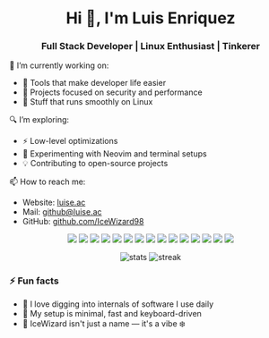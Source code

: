 <h1 align="center">Hi 👋, I'm Luis Enriquez</h1>
<h3 align="center">Full Stack Developer | Linux Enthusiast | Tinkerer</h3>

🌱 I’m currently working on:
- 🧰 Tools that make developer life easier  
- 🔐 Projects focused on security and performance  
- 🐧 Stuff that runs smoothly on Linux  

🔍 I’m exploring:
- ⚡️ Low-level optimizations  
- 🧪 Experimenting with Neovim and terminal setups  
- 💡 Contributing to open-source projects  

📫 How to reach me:
- Website: [luise.ac](https://luise.ac)  
- Mail: [github@luise.ac](mailto:github@luise.ac)
- GitHub: [github.com/IceWizard98](https://github.com/IceWizard98)  

<p align="center">
  <img src="https://img.shields.io/badge/PHP-777BB4?style=for-the-badge&logo=php&logoColor=white"/>
  <img src="https://img.shields.io/badge/JavaScript-F7DF1E?style=for-the-badge&logo=javascript&logoColor=black"/>
  <img src="https://img.shields.io/badge/Python-3776AB?style=for-the-badge&logo=python&logoColor=white"/>
  <img src="https://img.shields.io/badge/Java-007396?style=for-the-badge&logo=java&logoColor=white"/>
  <img src="https://img.shields.io/badge/Go-00ADD8?style=for-the-badge&logo=go&logoColor=white"/>

  <img src="https://img.shields.io/badge/Vue.js-35495E?style=for-the-badge&logo=vue.js&logoColor=4FC08D"/>
  <img src="https://img.shields.io/badge/JavaScript-F7DF1E?style=for-the-badge&logo=javascript&logoColor=black"/>

  <img src="https://img.shields.io/badge/MySQL-4479A1?style=for-the-badge&logo=mysql&logoColor=white"/>
  <img src="https://img.shields.io/badge/MongoDB-47A248?style=for-the-badge&logo=mongodb&logoColor=white"/>
  <img src="https://img.shields.io/badge/MariaDB-003545?style=for-the-badge&logo=mariadb&logoColor=white"/>
  <img src="https://img.shields.io/badge/TiDB-E02020?style=for-the-badge&logo=pingcap&logoColor=white"/>

  <img src="https://img.shields.io/badge/Docker-2496ED?style=for-the-badge&logo=docker&logoColor=white"/>
  <img src="https://img.shields.io/badge/Git-F05032?style=for-the-badge&logo=git&logoColor=white"/>
  <img src="https://img.shields.io/badge/Neovim-57A143?style=for-the-badge&logo=neovim&logoColor=white"/>
  <img src="https://img.shields.io/badge/Linux-FCC624?style=for-the-badge&logo=linux&logoColor=black"/>
</p>

<p align="center">
  <img src="https://github-readme-stats.vercel.app/api?username=IceWizard98&show_icons=true&theme=radical" alt="stats" />
  <img src="https://github-readme-streak-stats.herokuapp.com/?user=IceWizard98&theme=radical" alt="streak" />
</p>

### ⚡ Fun facts

- 🧠 I love digging into internals of software I use daily  
- 🔌 My setup is minimal, fast and keyboard-driven  
- 🧊 IceWizard isn't just a name — it's a vibe ❄️
